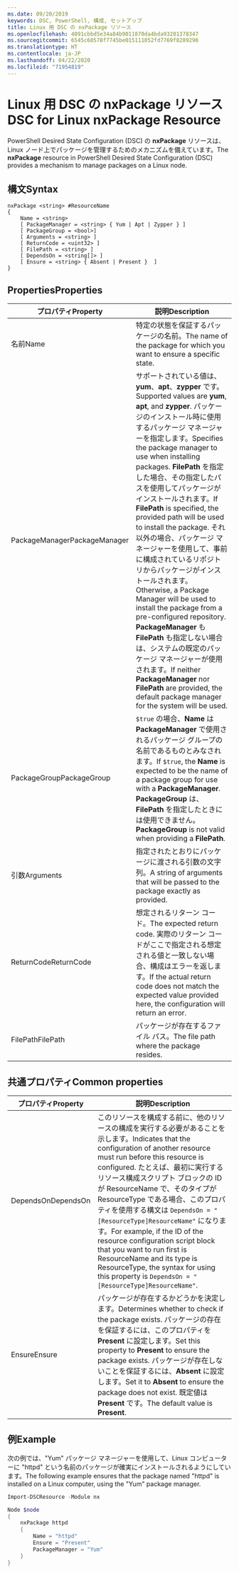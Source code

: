 ```yaml
---
ms.date: 09/20/2019
keywords: DSC, PowerShell, 構成, セットアップ
title: Linux 用 DSC の nxPackage リソース
ms.openlocfilehash: 4091cbbd5e34a84b9011870da4bda93281378347
ms.sourcegitcommit: 6545c60578f7745be015111052fd7769f8289296
ms.translationtype: HT
ms.contentlocale: ja-JP
ms.lasthandoff: 04/22/2020
ms.locfileid: "71954819"
---
```

# <a name="dsc-for-linux-nxpackage-resource"></a><span data-ttu-id="4c6b7-103">Linux 用 DSC の nxPackage リソース</span><span class="sxs-lookup"><span data-stu-id="4c6b7-103">DSC for Linux nxPackage Resource</span></span>

<span data-ttu-id="4c6b7-104">PowerShell Desired State Configuration (DSC) の **nxPackage** リソースは、Linux ノード上でパッケージを管理するためのメカニズムを備えています。</span><span class="sxs-lookup"><span data-stu-id="4c6b7-104">The **nxPackage** resource in PowerShell Desired State Configuration (DSC) provides a mechanism to manage packages on a Linux node.</span></span>

## <a name="syntax"></a><span data-ttu-id="4c6b7-105">構文</span><span class="sxs-lookup"><span data-stu-id="4c6b7-105">Syntax</span></span>

```Syntax
nxPackage <string> #ResourceName
{
    Name = <string>
    [ PackageManager = <string> { Yum | Apt | Zypper } ]
    [ PackageGroup = <bool>]
    [ Arguments = <string> ]
    [ ReturnCode = <uint32> ]
    [ FilePath = <string> ]
    [ DependsOn = <string[]> ]
    [ Ensure = <string> { Absent | Present }  ]
}
```

## <a name="properties"></a><span data-ttu-id="4c6b7-106">Properties</span><span class="sxs-lookup"><span data-stu-id="4c6b7-106">Properties</span></span>

|<span data-ttu-id="4c6b7-107">プロパティ</span><span class="sxs-lookup"><span data-stu-id="4c6b7-107">Property</span></span> |<span data-ttu-id="4c6b7-108">説明</span><span class="sxs-lookup"><span data-stu-id="4c6b7-108">Description</span></span> |
|---|---|
|<span data-ttu-id="4c6b7-109">名前</span><span class="sxs-lookup"><span data-stu-id="4c6b7-109">Name</span></span> |<span data-ttu-id="4c6b7-110">特定の状態を保証するパッケージの名前。</span><span class="sxs-lookup"><span data-stu-id="4c6b7-110">The name of the package for which you want to ensure a specific state.</span></span> |
|<span data-ttu-id="4c6b7-111">PackageManager</span><span class="sxs-lookup"><span data-stu-id="4c6b7-111">PackageManager</span></span> |<span data-ttu-id="4c6b7-112">サポートされている値は、**yum**、**apt**、**zypper** です。</span><span class="sxs-lookup"><span data-stu-id="4c6b7-112">Supported values are **yum**, **apt**, and **zypper**.</span></span> <span data-ttu-id="4c6b7-113">パッケージのインストール時に使用するパッケージ マネージャーを指定します。</span><span class="sxs-lookup"><span data-stu-id="4c6b7-113">Specifies the package manager to use when installing packages.</span></span> <span data-ttu-id="4c6b7-114">**FilePath** を指定した場合、その指定したパスを使用してパッケージがインストールされます。</span><span class="sxs-lookup"><span data-stu-id="4c6b7-114">If **FilePath** is specified, the provided path will be used to install the package.</span></span> <span data-ttu-id="4c6b7-115">それ以外の場合、パッケージ マネージャーを使用して、事前に構成されているリポジトリからパッケージがインストールされます。</span><span class="sxs-lookup"><span data-stu-id="4c6b7-115">Otherwise, a Package Manager will be used to install the package from a pre-configured repository.</span></span> <span data-ttu-id="4c6b7-116">**PackageManager** も **FilePath** も指定しない場合は、システムの既定のパッケージ マネージャーが使用されます。</span><span class="sxs-lookup"><span data-stu-id="4c6b7-116">If neither **PackageManager** nor **FilePath** are provided, the default package manager for the system will be used.</span></span> |
|<span data-ttu-id="4c6b7-117">PackageGroup</span><span class="sxs-lookup"><span data-stu-id="4c6b7-117">PackageGroup</span></span> |<span data-ttu-id="4c6b7-118">`$true` の場合、**Name** は **PackageManager** で使用されるパッケージ グループの名前であるものとみなされます。</span><span class="sxs-lookup"><span data-stu-id="4c6b7-118">If `$true`, the **Name** is expected to be the name of a package group for use with a **PackageManager**.</span></span> <span data-ttu-id="4c6b7-119">**PackageGroup** は、**FilePath** を指定したときには使用できません。</span><span class="sxs-lookup"><span data-stu-id="4c6b7-119">**PackageGroup** is not valid when providing a **FilePath**.</span></span> |
|<span data-ttu-id="4c6b7-120">引数</span><span class="sxs-lookup"><span data-stu-id="4c6b7-120">Arguments</span></span> |<span data-ttu-id="4c6b7-121">指定されたとおりにパッケージに渡される引数の文字列。</span><span class="sxs-lookup"><span data-stu-id="4c6b7-121">A string of arguments that will be passed to the package exactly as provided.</span></span> |
|<span data-ttu-id="4c6b7-122">ReturnCode</span><span class="sxs-lookup"><span data-stu-id="4c6b7-122">ReturnCode</span></span> |<span data-ttu-id="4c6b7-123">想定されるリターン コード。</span><span class="sxs-lookup"><span data-stu-id="4c6b7-123">The expected return code.</span></span> <span data-ttu-id="4c6b7-124">実際のリターン コードがここで指定される想定される値と一致しない場合、構成はエラーを返します。</span><span class="sxs-lookup"><span data-stu-id="4c6b7-124">If the actual return code does not match the expected value provided here, the configuration will return an error.</span></span> |
|<span data-ttu-id="4c6b7-125">FilePath</span><span class="sxs-lookup"><span data-stu-id="4c6b7-125">FilePath</span></span> |<span data-ttu-id="4c6b7-126">パッケージが存在するファイル パス。</span><span class="sxs-lookup"><span data-stu-id="4c6b7-126">The file path where the package resides.</span></span> |

## <a name="common-properties"></a><span data-ttu-id="4c6b7-127">共通プロパティ</span><span class="sxs-lookup"><span data-stu-id="4c6b7-127">Common properties</span></span>

|<span data-ttu-id="4c6b7-128">プロパティ</span><span class="sxs-lookup"><span data-stu-id="4c6b7-128">Property</span></span> |<span data-ttu-id="4c6b7-129">説明</span><span class="sxs-lookup"><span data-stu-id="4c6b7-129">Description</span></span> |
|---|---|
|<span data-ttu-id="4c6b7-130">DependsOn</span><span class="sxs-lookup"><span data-stu-id="4c6b7-130">DependsOn</span></span> |<span data-ttu-id="4c6b7-131">このリソースを構成する前に、他のリソースの構成を実行する必要があることを示します。</span><span class="sxs-lookup"><span data-stu-id="4c6b7-131">Indicates that the configuration of another resource must run before this resource is configured.</span></span> <span data-ttu-id="4c6b7-132">たとえば、最初に実行するリソース構成スクリプト ブロックの ID が ResourceName で、そのタイプが ResourceType である場合、このプロパティを使用する構文は `DependsOn = "[ResourceType]ResourceName"` になります。</span><span class="sxs-lookup"><span data-stu-id="4c6b7-132">For example, if the ID of the resource configuration script block that you want to run first is ResourceName and its type is ResourceType, the syntax for using this property is `DependsOn = "[ResourceType]ResourceName"`.</span></span> |
|<span data-ttu-id="4c6b7-133">Ensure</span><span class="sxs-lookup"><span data-stu-id="4c6b7-133">Ensure</span></span> |<span data-ttu-id="4c6b7-134">パッケージが存在するかどうかを決定します。</span><span class="sxs-lookup"><span data-stu-id="4c6b7-134">Determines whether to check if the package exists.</span></span> <span data-ttu-id="4c6b7-135">パッケージの存在を保証するには、このプロパティを **Present** に設定します。</span><span class="sxs-lookup"><span data-stu-id="4c6b7-135">Set this property to **Present** to ensure the package exists.</span></span> <span data-ttu-id="4c6b7-136">パッケージが存在しないことを保証するには、**Absent** に設定します。</span><span class="sxs-lookup"><span data-stu-id="4c6b7-136">Set it to **Absent** to ensure the package does not exist.</span></span> <span data-ttu-id="4c6b7-137">既定値は **Present** です。</span><span class="sxs-lookup"><span data-stu-id="4c6b7-137">The default value is **Present**.</span></span> |

## <a name="example"></a><span data-ttu-id="4c6b7-138">例</span><span class="sxs-lookup"><span data-stu-id="4c6b7-138">Example</span></span>

<span data-ttu-id="4c6b7-139">次の例では、"Yum" パッケージ マネージャーを使用して、Linux コンピューターに "httpd" という名前のパッケージが確実にインストールされるようにしています。</span><span class="sxs-lookup"><span data-stu-id="4c6b7-139">The following example ensures that the package named "httpd" is installed on a Linux computer, using the "Yum" package manager.</span></span>

```powershell
Import-DSCResource -Module nx

Node $node
{
    nxPackage httpd
    {
        Name = "httpd"
        Ensure = "Present"
        PackageManager = "Yum"
    }
}
```